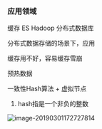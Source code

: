 ### 应用领域

缓存 ES Hadoop 分布式数据库

分布式数据存储的场景下，应用



缓存用不好，容易缓存雪崩

预热数据



一致性Hash算法 + 虚拟节点

1. hash指是一个非负的整数

![image-20190301172727814](/Users/shenyi/Project/learning/JavaGuide/Java高级网易直播/img/image-20190301172727814.png)

